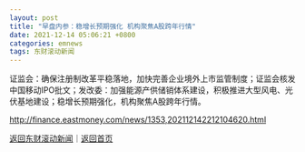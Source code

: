```yaml
---
layout: post
title: "早盘内参：稳增长预期强化 机构聚焦A股跨年行情"
date: 2021-12-14 05:06:21 +0800
categories: emnews
tags: 东财滚动新闻
---
```


证监会：确保注册制改革平稳落地，加快完善企业境外上市监管制度；证监会核发中国移动IPO批文；发改委：加强能源产供储销体系建设，积极推进大型风电、光伏基地建设；稳增长预期强化，机构聚焦A股跨年行情。

<http://finance.eastmoney.com/news/1353,202112142212104620.html>

[返回东财滚动新闻](//finews.withounder.com/emnews/)｜[返回首页](//finews.withounder.com/)